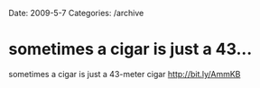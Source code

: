 Date: 2009-5-7
Categories: /archive

# sometimes a cigar is just a 43...

sometimes a cigar is just a 43-meter cigar <a href="http://bit.ly/AmmKB" rel="nofollow">http://bit.ly/AmmKB</a>
